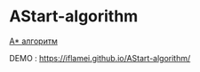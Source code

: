 # AStart-algorithm

<a href = 'https://ru.wikipedia.org/wiki/A*'>A* алгоритм</a>

DEMO : https://iflamei.github.io/AStart-algorithm/
